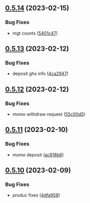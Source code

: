## [0.5.14](https://github.com/matt-kay/payfam-webapp/compare/v0.5.13...v0.5.14) (2023-02-15)


### Bug Fixes

* mgt counts ([5401c47](https://github.com/matt-kay/payfam-webapp/commit/5401c47f46e5d8cb8af6c15d1e8f2c794306999e))



## [0.5.13](https://github.com/matt-kay/payfam-webapp/compare/v0.5.12...v0.5.13) (2023-02-12)


### Bug Fixes

* deposit ghs info ([4ca2947](https://github.com/matt-kay/payfam-webapp/commit/4ca2947f85f43f884eb11659da4728762b509435))



## [0.5.12](https://github.com/matt-kay/payfam-webapp/compare/v0.5.11...v0.5.12) (2023-02-12)


### Bug Fixes

* momo withdraw request ([55c00d5](https://github.com/matt-kay/payfam-webapp/commit/55c00d53ffed43c5de2804314822e8d6b02caf10))



## [0.5.11](https://github.com/matt-kay/payfam-webapp/compare/v0.5.10...v0.5.11) (2023-02-10)


### Bug Fixes

* momo deposit ([ac818b6](https://github.com/matt-kay/payfam-webapp/commit/ac818b6e545bc53e1533616144dc64504fd2fb3e))



## [0.5.10](https://github.com/matt-kay/payfam-webapp/compare/v0.5.9...v0.5.10) (2023-02-09)


### Bug Fixes

* produc fixes ([4dfa958](https://github.com/matt-kay/payfam-webapp/commit/4dfa9587d8c4ac6af809db76118a84435faba423))



